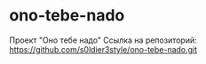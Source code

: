 # ono-tebe-nado
Проект "Оно тебе надо"
Ссылка на репозиторий: https://github.com/s0ldier3style/ono-tebe-nado.git
